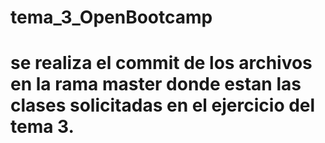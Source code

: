 # tema_3_OpenBootcamp
# se realiza el commit de los archivos en la rama master donde estan las clases solicitadas en el ejercicio del tema 3.
